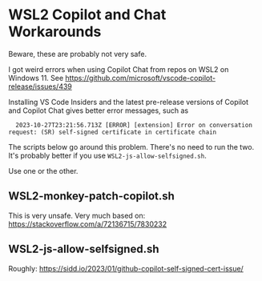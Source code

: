 # WSL2 Copilot and Chat Workarounds
Beware, these are probably not very safe.

I got weird errors when using Copilot Chat from repos on WSL2 on Windows 11. See https://github.com/microsoft/vscode-copilot-release/issues/439

Installing VS Code Insiders and the latest pre-release versions of Copilot and Copilot Chat gives better error messages, such as
```
  2023-10-27T23:21:56.713Z [ERROR] [extension] Error on conversation request: (SR) self-signed certificate in certificate chain
```

The scripts below go around this problem. There's no need to run the two. It's probably better if you use `WSL2-js-allow-selfsigned.sh`.

Use one or the other.

## WSL2-monkey-patch-copilot.sh
This is very unsafe. Very much based on: https://stackoverflow.com/a/72136715/7830232


## WSL2-js-allow-selfsigned.sh
Roughly: https://sidd.io/2023/01/github-copilot-self-signed-cert-issue/
